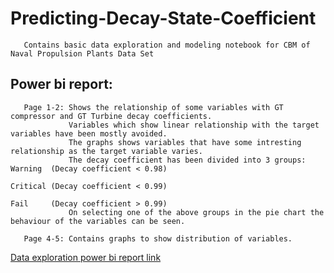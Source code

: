 # Predicting-Decay-State-Coefficient
       Contains basic data exploration and modeling notebook for CBM of Naval Propulsion Plants Data Set

## Power bi report:
       Page 1-2: Shows the relationship of some variables with GT compressor and GT Turbine decay coefficients.
                 Variables which show linear relationship with the target variables have been mostly avoided.
                 The graphs shows variables that have some intresting relationship as the target variable varies.
                 The decay coefficient has been divided into 3 groups: Warning  (Decay coefficient < 0.98)
                                                                       Critical (Decay coefficient < 0.99)
                                                                       Fail     (Decay coefficient > 0.99)
                 On selecting one of the above groups in the pie chart the behaviour of the variables can be seen.                            
       
       Page 4-5: Contains graphs to show distribution of variables.
       
 [Data exploration power bi report link](https://app.powerbi.com/view?r=eyJrIjoiZjg2YzE0ZjQtNDVhYi00YWFlLWFjNzYtNjgzNTY3MGQ3YTNlIiwidCI6IjUwZDZjYjY5LTkzNmYtNGMxOC1iYWNiLTA3ZmQwNzhlOWJkZSJ9)
 
 
